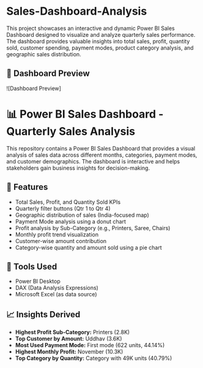 # Sales-Dashboard-Analysis
This project showcases an interactive and dynamic Power BI Sales Dashboard designed to visualize and analyze quarterly sales performance. The dashboard provides valuable insights into total sales, profit, quantity sold, customer spending, payment modes, product category analysis, and geographic sales distribution.

## 📸 Dashboard Preview

![Dashboard Preview]

# 📊 Power BI Sales Dashboard - Quarterly Sales Analysis

This repository contains a Power BI Sales Dashboard that provides a visual analysis of sales data across different months, categories, payment modes, and customer demographics. The dashboard is interactive and helps stakeholders gain business insights for decision-making.

## 🧾 Features

- Total Sales, Profit, and Quantity Sold KPIs
- Quarterly filter buttons (Qtr 1 to Qtr 4)
- Geographic distribution of sales (India-focused map)
- Payment Mode analysis using a donut chart
- Profit analysis by Sub-Category (e.g., Printers, Saree, Chairs)
- Monthly profit trend visualization
- Customer-wise amount contribution
- Category-wise quantity and amount sold using a pie chart

## 📍 Tools Used

- Power BI Desktop
- DAX (Data Analysis Expressions)
- Microsoft Excel (as data source)

## 📈 Insights Derived

- **Highest Profit Sub-Category:** Printers (2.8K)
- **Top Customer by Amount:** Uddhav (3.6K)
- **Most Used Payment Mode:** First mode (622 units, 44.14%)
- **Highest Monthly Profit:** November (10.3K)
- **Top Category by Quantity:** Category with 49K units (40.79%)


